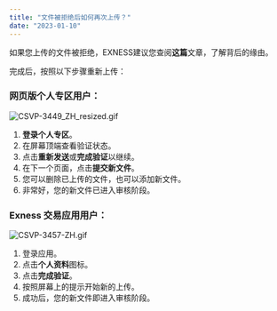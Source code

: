 ```yaml
---
title: "文件被拒绝后如何再次上传？"
date: "2023-01-10"
---
```


如果您上传的文件被拒绝，EXNESS建议您查阅**这篇**文章，了解背后的缘由。

完成后，按照以下步骤重新上传：

### 网页版个人专区用户：

![CSVP-3449_ZH_resized.gif](https://testingcf.jsdelivr.net/gh/jarlin8/OSS@main/exhelp/CSVP-3449_ZH_resized.gif)

1. **登录个人专区**。
2. 在屏幕顶端查看验证状态。
3. 点击**重新发送**或**完成验证**以继续。
4. 在下一个页面，点击**提交新文件**。
5. 您可以删除已上传的文件，也可以添加新文件。
6. 非常好，您的新文件已进入审核阶段。

### Exness 交易应用用户：

![CSVP-3457-ZH.gif](https://testingcf.jsdelivr.net/gh/jarlin8/OSS@main/exhelp/CSVP-3457-ZH.gif)

1. 登录应用。
2. 点击**个人资料**图标。
3. 点击**完成验证**。
4. 按照屏幕上的提示开始新的上传。
5. 成功后，您的新文件即进入审核阶段。
